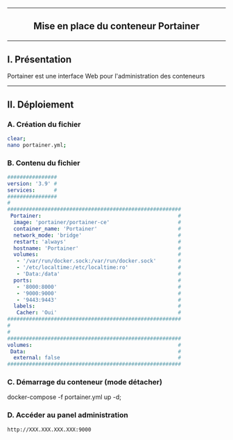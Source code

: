 ---------------------------------------------------------------------------------------------------------------------------------------------------------------------------------------------------------------------------------------
## <p align='center'> Mise en place du conteneur Portainer </p>

---------------------------------------------------------------------------------------------------------------------------------------------------------------------------------------------------------------------------------------
## I. Présentation
Portainer est une interface Web pour l'administration des conteneurs 

---------------------------------------------------------------------------------------------------------------------------------------------------------------------------------------------------------------------------------------
## II. Déploiement

### A. Création du fichier
```bash
clear;
nano portainer.yml;
```

### B. Contenu du fichier

```yml
################
version: '3.9' #
services:      #
################
#
########################################################
 Portainer:                                            #
  image: 'portainer/portainer-ce'                      #
  container_name: 'Portainer'                          #
  network_mode: 'bridge'                               #
  restart: 'always'                                    #
  hostname: 'Portainer'                                #
  volumes:                                             #
   - '/var/run/docker.sock:/var/run/docker.sock'       #
   - '/etc/localtime:/etc/localtime:ro'                #
   - 'Data:/data'                                      #
  ports:                                               #
   - '8000:8000'                                       #
   - '9000:9000'                                       #
   - '9443:9443'                                       #
  labels:                                              #
   Cacher: 'Oui'                                       #
########################################################
#
#
########################################################
volumes:                                               #
 Data:                                                 #
  external: false                                      #
########################################################
```


### C. Démarrage du conteneur (mode détacher)
docker-compose -f portainer.yml up -d;

### D. Accéder au panel administration
```
http://XXX.XXX.XXX.XXX:9000
```
